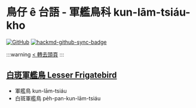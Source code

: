 # 鳥仔 ê 台語 - 軍艦鳥科 kun-lām-tsiáu-kho

[![GitHub](https://img.shields.io/badge/GitHub-black?logo=github)](https://github.com/siansiansu/tsiau-a-e-mia)
[![hackmd-github-sync-badge](https://hackmd.io/Lj2teDOETqOVwUHeBv50aw/badge)](https://hackmd.io/Lj2teDOETqOVwUHeBv50aw)

:::warning
[< 轉去頭頁](https://hackmd.io/@siansiansu/Hy4VzNvha)
:::

## [白斑軍艦鳥 Lesser Frigatebird](https://www.instagram.com/p/CfxnVIuPEja/)

- 軍艦鳥 kun-lām-tsiáu
- 白斑軍艦鳥 pe̍h-pan-kun-lām-tsiáu
